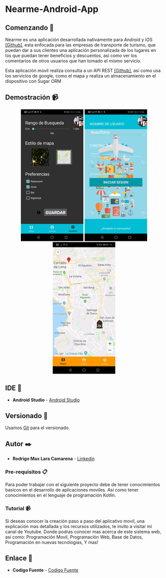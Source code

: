 # Nearme-Android-App

## Comenzando 🚀

Nearme es una aplicación desarrollada nativamente para Android y iOS [[Github]](https://github.com/Rodrigolara05/Nearme-IOS-App), esta enfocada para las empresas de transporte de turismo, que puedan dar a sus clientes una aplicación personalizada de los lugares en los que puedan tener beneficios y descuentos, asi como ver los comentarios de otros usuarios que han tomado el mismo servicio.  

Esta aplicación movil realiza consulta a un API REST [[Github]](https://github.com/Rodrigolara05/Nearme-API-Restful-App), asi como usa los servicios de google, como el mapa y realiza un almacenamiento en el dispositivo con Sugar ORM 

## Demostración 📹

<p align="center">
<img src="https://github.com/Rodrigolara05/Nearme-Android-App/blob/master/README-images/Settings-View.jpg" width="200" />
<img src="https://github.com/Rodrigolara05/Nearme-Android-App/blob/master/README-images/Login-View.jpg" width="200" />
<img src="https://github.com/Rodrigolara05/Nearme-Android-App/blob/master/README-images/Map-View.jpg" width="200" />
</p>

## IDE 📌

* **Android Studio** -  [Android Studio](https://es.wikipedia.org/wiki/Android_Studio)

## Versionado 📌

Usamos [Git](https://git-scm.com/) para el versionado.

## Autor ✒️

* **Rodrigo Max Lara Camarena** -  [Linkedin](https://www.linkedin.com/in/rodrigolara05)

### Pre-requisitos 📋

Para poder trabajar con el siguiente proyecto debe de tener conocimientos basicos en el desarrollo de aplicaciones moviles.
Asi como tener conocimientos en el lenguaje de programación Kotlin.

### Tutorial 📹

Si deseas conocer la creación paso a paso del aplicativo movil, una explicación mas detallada y los recursos utilizados, te invito a visitar mi canal de Youtube. Donde podras conocer mas acerca de este sistema web, asi como:
  Programación Movil,
  Programación Web,
  Base de Datos,
  Programación en nuevas tecnologias,
  Y mas!

## Enlace 🔗

* **Codigo Fuente** -  [Codigo Fuente](https://www.youtube.com/codigofuente)
